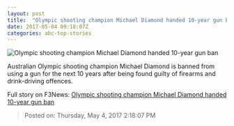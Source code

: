 ```yaml
---
layout: post
title:  "Olympic shooting champion Michael Diamond handed 10-year gun ban"
date: 2017-05-04 09:18:07Z
categories: abc-top-stories
---
```


![Olympic shooting champion Michael Diamond handed 10-year gun ban](http://www.abc.net.au/news/image/2287700-1x1-700x700.jpg)

Australian Olympic shooting champion Michael Diamond is banned from using a gun for the next 10 years after being found guilty of firearms and drink-driving offences.


Full story on F3News: [Olympic shooting champion Michael Diamond handed 10-year gun ban](http://www.f3nws.com/n/TThSWJ)

> Posted on: Thursday, May 4, 2017 2:18:07 PM
